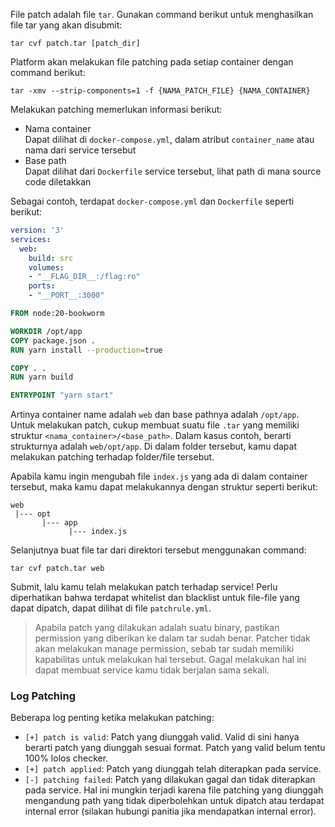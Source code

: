 File patch adalah file `tar`. Gunakan command berikut untuk menghasilkan file tar yang akan disubmit:

```
tar cvf patch.tar [patch_dir]
```

Platform akan melakukan file patching pada setiap container dengan command berikut:

```
tar -xmv --strip-components=1 -f {NAMA_PATCH_FILE} {NAMA_CONTAINER}
```

Melakukan patching memerlukan informasi berikut:

- Nama container  
  Dapat dilihat di `docker-compose.yml`, dalam atribut `container_name` atau nama dari service tersebut
- Base path  
  Dapat dilihat dari `Dockerfile` service tersebut, lihat path di mana source code diletakkan
  
Sebagai contoh, terdapat `docker-compose.yml` dan `Dockerfile` seperti berikut:
```yaml
version: '3'
services:
  web:
    build: src
    volumes:
    - "__FLAG_DIR__:/flag:ro"
    ports:
    - "__PORT__:3000"
```

```Dockerfile
FROM node:20-bookworm

WORKDIR /opt/app
COPY package.json .
RUN yarn install --production=true

COPY . .
RUN yarn build

ENTRYPOINT "yarn start"
```

Artinya container name adalah `web` dan base pathnya adalah `/opt/app`. Untuk melakukan patch, cukup membuat suatu file `.tar` yang memiliki struktur `<nama_container>/<base_path>`. Dalam kasus contoh, berarti strukturnya adalah `web/opt/app`. Di dalam folder tersebut, kamu dapat melakukan patching terhadap folder/file tersebut.

Apabila kamu ingin mengubah file `index.js` yang ada di dalam container tersebut, maka kamu dapat melakukannya dengan struktur seperti berikut:

```
web
 |--- opt
       |--- app
             |--- index.js
```

Selanjutnya buat file tar dari direktori tersebut menggunakan command:

```
tar cvf patch.tar web
```

Submit, lalu kamu telah melakukan patch terhadap service! Perlu diperhatikan bahwa terdapat whitelist dan blacklist untuk file-file yang dapat dipatch, dapat dilihat di file `patchrule.yml`.
  
> Apabila patch yang dilakukan adalah suatu binary, pastikan permission yang diberikan ke dalam tar sudah benar. Patcher tidak akan melakukan manage permission, sebab tar sudah memiliki kapabilitas untuk melakukan hal tersebut. Gagal melakukan hal ini dapat membuat service kamu tidak berjalan sama sekali.

### Log Patching
Beberapa log penting ketika melakukan patching:
- `[+] patch is valid`: Patch yang diunggah valid. Valid di sini hanya berarti patch yang diunggah sesuai format. Patch yang valid belum tentu 100% lolos checker.
- `[+] patch applied`: Patch yang diunggah telah diterapkan pada service.
- `[-] patching failed`: Patch yang dilakukan gagal dan tidak diterapkan pada service. Hal ini mungkin terjadi karena file patching yang diunggah mengandung path yang tidak diperbolehkan untuk dipatch atau terdapat internal error (silakan hubungi panitia jika mendapatkan internal error).